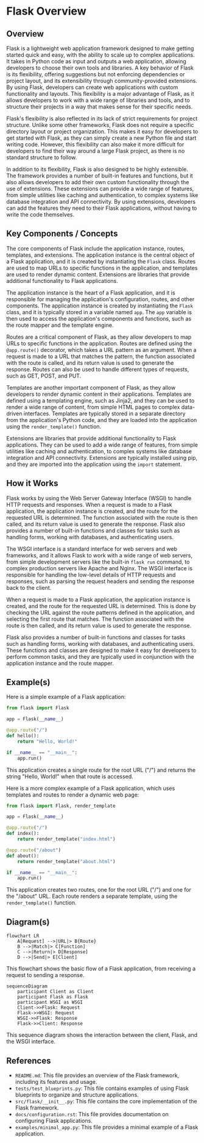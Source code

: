 # Flask Overview
## Overview
Flask is a lightweight web application framework designed to make getting started quick and easy, with the ability to scale up to complex applications. It takes in Python code as input and outputs a web application, allowing developers to choose their own tools and libraries. A key behavior of Flask is its flexibility, offering suggestions but not enforcing dependencies or project layout, and its extensibility through community-provided extensions. By using Flask, developers can create web applications with custom functionality and layouts. This flexibility is a major advantage of Flask, as it allows developers to work with a wide range of libraries and tools, and to structure their projects in a way that makes sense for their specific needs.

Flask's flexibility is also reflected in its lack of strict requirements for project structure. Unlike some other frameworks, Flask does not require a specific directory layout or project organization. This makes it easy for developers to get started with Flask, as they can simply create a new Python file and start writing code. However, this flexibility can also make it more difficult for developers to find their way around a large Flask project, as there is no standard structure to follow.

In addition to its flexibility, Flask is also designed to be highly extensible. The framework provides a number of built-in features and functions, but it also allows developers to add their own custom functionality through the use of extensions. These extensions can provide a wide range of features, from simple utilities like caching and authentication, to complex systems like database integration and API connectivity. By using extensions, developers can add the features they need to their Flask applications, without having to write the code themselves.

## Key Components / Concepts
The core components of Flask include the application instance, routes, templates, and extensions. The application instance is the central object of a Flask application, and it is created by instantiating the `Flask` class. Routes are used to map URLs to specific functions in the application, and templates are used to render dynamic content. Extensions are libraries that provide additional functionality to Flask applications.

The application instance is the heart of a Flask application, and it is responsible for managing the application's configuration, routes, and other components. The application instance is created by instantiating the `Flask` class, and it is typically stored in a variable named `app`. The `app` variable is then used to access the application's components and functions, such as the route mapper and the template engine.

Routes are a critical component of Flask, as they allow developers to map URLs to specific functions in the application. Routes are defined using the `@app.route()` decorator, which takes a URL pattern as an argument. When a request is made to a URL that matches the pattern, the function associated with the route is called, and its return value is used to generate the response. Routes can also be used to handle different types of requests, such as GET, POST, and PUT.

Templates are another important component of Flask, as they allow developers to render dynamic content in their applications. Templates are defined using a templating engine, such as Jinja2, and they can be used to render a wide range of content, from simple HTML pages to complex data-driven interfaces. Templates are typically stored in a separate directory from the application's Python code, and they are loaded into the application using the `render_template()` function.

Extensions are libraries that provide additional functionality to Flask applications. They can be used to add a wide range of features, from simple utilities like caching and authentication, to complex systems like database integration and API connectivity. Extensions are typically installed using pip, and they are imported into the application using the `import` statement.

## How it Works
Flask works by using the Web Server Gateway Interface (WSGI) to handle HTTP requests and responses. When a request is made to a Flask application, the application instance is created, and the route for the requested URL is determined. The function associated with the route is then called, and its return value is used to generate the response. Flask also provides a number of built-in functions and classes for tasks such as handling forms, working with databases, and authenticating users.

The WSGI interface is a standard interface for web servers and web frameworks, and it allows Flask to work with a wide range of web servers, from simple development servers like the built-in `flask run` command, to complex production servers like Apache and Nginx. The WSGI interface is responsible for handling the low-level details of HTTP requests and responses, such as parsing the request headers and sending the response back to the client.

When a request is made to a Flask application, the application instance is created, and the route for the requested URL is determined. This is done by checking the URL against the route patterns defined in the application, and selecting the first route that matches. The function associated with the route is then called, and its return value is used to generate the response.

Flask also provides a number of built-in functions and classes for tasks such as handling forms, working with databases, and authenticating users. These functions and classes are designed to make it easy for developers to perform common tasks, and they are typically used in conjunction with the application instance and the route mapper.

## Example(s)
Here is a simple example of a Flask application:
```python
from flask import Flask

app = Flask(__name__)

@app.route("/")
def hello():
    return "Hello, World!"

if __name__ == "__main__":
    app.run()
```
This application creates a single route for the root URL ("/") and returns the string "Hello, World!" when that route is accessed.

Here is a more complex example of a Flask application, which uses templates and routes to render a dynamic web page:
```python
from flask import Flask, render_template

app = Flask(__name__)

@app.route("/")
def index():
    return render_template("index.html")

@app.route("/about")
def about():
    return render_template("about.html")

if __name__ == "__main__":
    app.run()
```
This application creates two routes, one for the root URL ("/") and one for the "/about" URL. Each route renders a separate template, using the `render_template()` function.

## Diagram(s)
```mermaid
flowchart LR
    A[Request] -->|URL|> B{Route}
    B -->|Match|> C[Function]
    C -->|Return|> D[Response]
    D -->|Send|> E[Client]
```
This flowchart shows the basic flow of a Flask application, from receiving a request to sending a response.

```mermaid
sequenceDiagram
    participant Client as Client
    participant Flask as Flask
    participant WSGI as WSGI
    Client->>Flask: Request
    Flask->>WSGI: Request
    WSGI->>Flask: Response
    Flask->>Client: Response
```
This sequence diagram shows the interaction between the client, Flask, and the WSGI interface.

## References
* `README.md`: This file provides an overview of the Flask framework, including its features and usage.
* `tests/test_blueprints.py`: This file contains examples of using Flask blueprints to organize and structure applications.
* `src/flask/__init__.py`: This file contains the core implementation of the Flask framework.
* `docs/configuration.rst`: This file provides documentation on configuring Flask applications.
* `examples/minimal_app.py`: This file provides a minimal example of a Flask application.